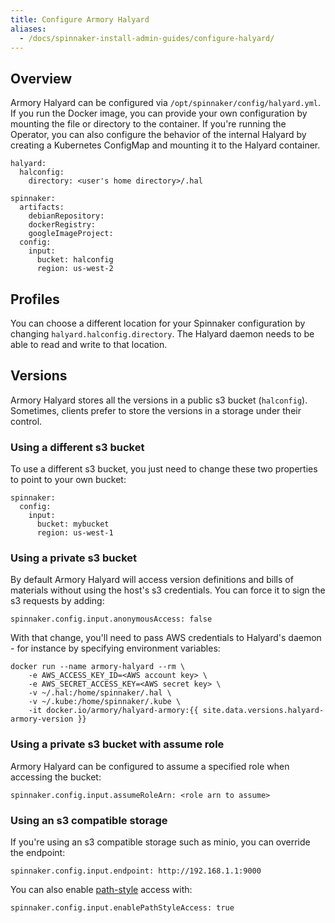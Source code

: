 ```yaml
---
title: Configure Armory Halyard
aliases:
  - /docs/spinnaker-install-admin-guides/configure-halyard/
---
```


## Overview

Armory Halyard can be configured via `/opt/spinnaker/config/halyard.yml`. If you run the Docker image, you can provide your own configuration by mounting the file or directory to the container. If you're running the Operator, you can also configure the behavior of the internal Halyard by creating a Kubernetes ConfigMap and mounting it to the Halyard container.

```
halyard:
  halconfig:
    directory: <user's home directory>/.hal

spinnaker:
  artifacts:
    debianRepository:
    dockerRegistry:
    googleImageProject:
  config:
    input:
      bucket: halconfig
      region: us-west-2
```

## Profiles
You can choose a different location for your Spinnaker configuration by changing `halyard.halconfig.directory`. The Halyard daemon needs to be able to read and write to that location.


## Versions
Armory Halyard stores all the versions in a public s3 bucket (`halconfig`). Sometimes, clients prefer to store the versions in a storage under their control.

### Using a different s3 bucket
To use a different s3 bucket, you just need to change these two properties to point to your own bucket:
```
spinnaker:
  config:
    input:
      bucket: mybucket
      region: us-west-1
```

### Using a private s3 bucket
By default Armory Halyard will access version definitions and bills of materials without using the host's s3 credentials. You can force it to sign the s3 requests by adding:

```
spinnaker.config.input.anonymousAccess: false
```

With that change, you'll need to pass AWS credentials to Halyard's daemon - for instance by specifying environment variables:
```
docker run --name armory-halyard --rm \
    -e AWS_ACCESS_KEY_ID=<AWS account key> \
    -e AWS_SECRET_ACCESS_KEY=<AWS secret key> \
    -v ~/.hal:/home/spinnaker/.hal \
    -v ~/.kube:/home/spinnaker/.kube \
    -it docker.io/armory/halyard-armory:{{ site.data.versions.halyard-armory-version }}
```

### Using a private s3 bucket with assume role

Armory Halyard can be configured to assume a specified role when accessing the bucket:
```
spinnaker.config.input.assumeRoleArn: <role arn to assume>
```

### Using an s3 compatible storage
If you're using an s3 compatible storage such as minio, you can override the endpoint:

```
spinnaker.config.input.endpoint: http://192.168.1.1:9000
```

You can also enable [path-style](https://docs.aws.amazon.com/AmazonS3/latest/dev/UsingBucket.html#access-bucket-intro) access with:

```
spinnaker.config.input.enablePathStyleAccess: true
```
